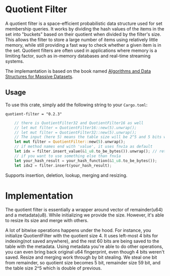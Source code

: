 # Quotient Filter

A quotient filter is a space-efficient probabilistic data structure used for set membership queries. It works by dividing the hash values of the items in the set into "buckets" based on their quotient when divided by the filter's size. This allows the filter to store a large number of items using relatively little memory, while still providing a fast way to check whether a given item is in the set. Quotient filters are often used in applications where memory is a limiting factor, such as in-memory databases and real-time streaming systems.

The implemantation is based on the book named [Algorithms and Data Structures for Massive Datasets](https://www.manning.com/books/algorithms-and-data-structures-for-massive-datasets).  

## Usage

To use this crate, simply add the following string to your `Cargo.toml`:
```
quotient-filter = "0.2.3"
```

```rust
    // there is QuotientFilter32 and QuotientFilter16 as well
    // let mut filter = QuotientFilter16::new(5).unwrap();
    // let mut filter = QuotientFilter32::new(5).unwrap();
    // The input (here 5) means the table size will be 2^5 and 5 bits will be used for indexing.
    let mut filter = QuotientFilter::new(5).unwrap();
    // if method names end with 'value', it uses fnv1a as default
    let idx = filter.insert_value(&1_u8.to_be_bytes()).unwrap(); // returns Result<location of insert>
    // if you want to use something else than fnv1a
    let your_hash_result = your_hash_function(&1_u8.to_be_bytes());
    let idx2 = filter.insert(your_hash_result);
```

Supports insertion, deletion, lookup, merging and resizing.

# Implementation

The quotient filter is essentially a wrapper around vector of remainder(u64) and a metadata(u8). While initializing we provide the size. However, it's able to resize its size and merge with others.

A lot of bitwise operations happens under the hood. For instance, you initialize QuotientFilter with the quotient size 4. It uses left-most 4 bits for indexing(not saved anywhere), and the rest 60 bits are being saved to the table with the metadata. Using metadata you're able to do other operations, you can even bring back original u64 fingerprint, even though 4 bits weren't saved. Resize and merging work through by bit stealing. We steal one bit from remainder, so quotient size becomes 5 bit, remainder size 59 bit, and the table size 2^5 which is double of previous.

